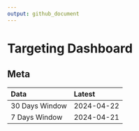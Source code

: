```yaml
---
output: github_document
---
```


# Targeting Dashboard



## Meta


|Data           |Latest     |
|:--------------|:----------|
|30 Days Window |2024-04-22 |
|7 Days Window  |2024-04-21 |
